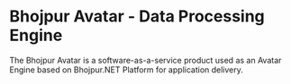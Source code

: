 # Bhojpur Avatar - Data Processing Engine
The Bhojpur Avatar is a software-as-a-service product used as an Avatar Engine based on Bhojpur.NET Platform for application delivery.
